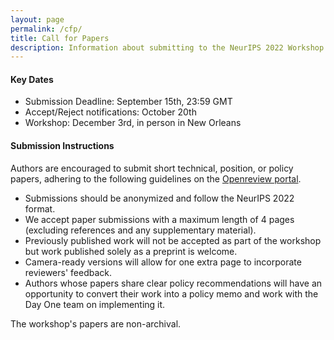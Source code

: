 ```yaml
---
layout: page
permalink: /cfp/
title: Call for Papers
description: Information about submitting to the NeurIPS 2022 Workshop on Human Evaluation for Generative Models. 
---
```


#### Key Dates 

* Submission Deadline: September 15th, 23:59 GMT
* Accept/Reject notifications: October 20th
* Workshop: December 3rd, in person in New Orleans

#### Submission Instructions

Authors are encouraged to submit short technical, position, or policy papers, adhering to the following guidelines on the [Openreview portal](https://openreview.net/group?id=NeurIPS.cc/2022/Workshop/HEGM).

* Submissions should be anonymized and follow the NeurIPS 2022 format.
* We accept paper submissions with a maximum length of 4 pages (excluding references and any supplementary material).
* Previously published work will not be accepted as part of the workshop but work published solely as a preprint is welcome.
* Camera-ready versions will allow for one extra page to incorporate reviewers' feedback.
* Authors whose papers share clear policy recommendations will have an opportunity to convert their work into a policy memo and work with the Day One team on implementing it.

The workshop's papers are non-archival.
